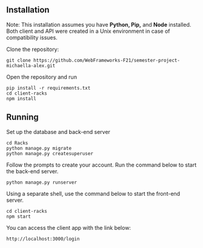 ## Installation

Note: This installation assumes you have **Python, Pip,** and **Node** installed. Both client and API were created in a Unix environment in case of compatibility issues.

Clone the repository:

```
git clone https://github.com/WebFrameworks-F21/semester-project-michaella-alex.git
```

Open the repository and run

```
pip install -r requirements.txt
cd client-racks
npm install
```

## Running

Set up the database and back-end server

```
cd Racks
python manage.py migrate
python manage.py createsuperuser
```

Follow the prompts to create your account. Run the command below to start the back-end server.

```
python manage.py runserver
```

Using a separate shell, use the command below to start the front-end server.

```
cd client-racks
npm start
```

You can access the client app with the link below:

```
http://localhost:3000/login
```
